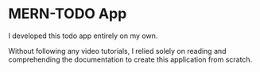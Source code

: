 # MERN-TODO App

I developed this todo app entirely on my own.

Without following any video tutorials, I relied solely on reading and comprehending the documentation to create this application from scratch.
